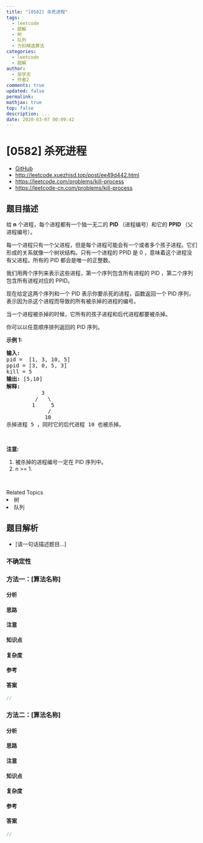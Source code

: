 ```yaml
---
title: "[0582] 杀死进程"
tags:
  - leetcode
  - 题解
  - 树
  - 队列
  - 力扣精选算法
categories:
  - leetcode
  - 题解
author:
  - 张学志
  - 作者2
comments: true
updated: false
permalink:
mathjax: true
top: false
description: ...
date: 2020-03-07 00:09:42
---
```



# [0582] 杀死进程
* [GitHub](https://github.com/algoboy101/LeetCodeCrowdsource/tree/master/_posts/QA/%5B0582%5D%20%E6%9D%80%E6%AD%BB%E8%BF%9B%E7%A8%8B.md)
* http://leetcode.xuezhisd.top/post/ee49d442.html
* https://leetcode.com/problems/kill-process
* https://leetcode-cn.com/problems/kill-process


## 题目描述

<p>给&nbsp;<strong>n</strong>&nbsp;个进程，每个进程都有一个独一无二的 <strong>PID </strong>（进程编号）和它的&nbsp;<strong>PPID&nbsp;</strong>（父进程编号）。</p>

<p>每一个进程只有一个父进程，但是每个进程可能会有一个或者多个孩子进程。它们形成的关系就像一个树状结构。只有一个进程的 PPID 是 0 ，意味着这个进程没有父进程。所有的 PID 都会是唯一的正整数。</p>

<p>我们用两个序列来表示这些进程，第一个序列包含所有进程的 PID ，第二个序列包含所有进程对应的 PPID。</p>

<p>现在给定这两个序列和一个 PID 表示你要杀死的进程，函数返回一个 PID 序列，表示因为杀这个进程而导致的所有被杀掉的进程的编号。</p>

<p>当一个进程被杀掉的时候，它所有的孩子进程和后代进程都要被杀掉。</p>

<p>你可以以任意顺序排列返回的 PID 序列。</p>

<p><strong>示例 1:</strong></p>

<pre><strong>输入:</strong> 
pid =  [1, 3, 10, 5]
ppid = [3, 0, 5, 3]
kill = 5
<strong>输出:</strong> [5,10]
<strong>解释:</strong> 
           3
         /   \
        1     5
             /
            10
杀掉进程 5 ，同时它的后代进程 10 也被杀掉。
</pre>

<p>&nbsp;</p>

<p><strong>注意:</strong></p>

<ol>
	<li>被杀掉的进程编号一定在&nbsp;PID 序列中。</li>
	<li>n &gt;= 1.</li>
</ol>

<p>&nbsp;</p>
<div><div>Related Topics</div><div><li>树</li><li>队列</li></div></div>


## 题目解析
* [请一句话描述题目...]

### 不确定性


### 方法一：[算法名称]

#### 分析

#### 思路

#### 注意

#### 知识点

#### 复杂度

#### 参考

#### 答案

```cpp
//
```


### 方法二：[算法名称]

#### 分析

#### 思路

#### 注意

#### 知识点

#### 复杂度

#### 参考

#### 答案

```cpp
//
```


